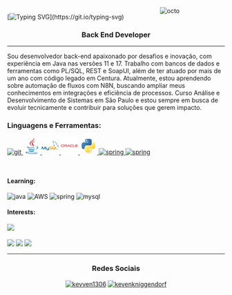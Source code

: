 <img src="https://github.com/Rishit-dagli/Rishit-dagli/blob/master/images/octocat-anime.gif" min-width="400px" max-width="400px" width="150px" align="right" alt="octo">


[![Typing SVG](https://readme-typing-svg.demolab.com?font=Fira+Code&size=32&pause=1000&color=34C028&center=true&vCenter=true&random=false&width=1000&separator=%3C&lines=System.out.println(%22Hello+World%22);%3COl%C3%A1+%F0%9F%98%8E+Eu+sou+o+Keven!)](https://git.io/typing-svg)

<h3 align="center">Back End Developer</h3>

-----------------------------
Sou desenvolvedor back-end apaixonado por desafios e inovação, com experiência em Java nas versões 11 e 17. Trabalho com bancos de dados e ferramentas como PL/SQL, REST e SoapUI, além de ter atuado por mais de um ano com código legado em Centura. Atualmente, estou aprendendo sobre automação de fluxos com N8N, buscando ampliar meus conhecimentos em integrações e eficiência de processos. Curso Análise e Desenvolvimento de Sistemas em São Paulo e estou sempre em busca de evoluir tecnicamente e contribuir para soluções que gerem impacto.

<h3 align="left">Linguagens e Ferramentas:</h3>
<p align="left"> 
  <a href="https://git-scm.com/" target="_blank" rel="noreferrer"> 
  <img src="https://www.vectorlogo.zone/logos/git-scm/git-scm-icon.svg" alt="git" width="40" height="40"/> </a> 
  <a href="https://www.java.com" target="_blank" rel="noreferrer"> 
    <img src="https://raw.githubusercontent.com/devicons/devicon/master/icons/java/java-original.svg" alt="java" width="40" height="40"/> </a> 
  <a href="https://www.mysql.com/" target="_blank" rel="noreferrer"> 
    <img src="https://raw.githubusercontent.com/devicons/devicon/master/icons/mysql/mysql-original-wordmark.svg" alt="mysql" width="40" height="40"/> </a> 
  <a href="https://www.oracle.com/" target="_blank" rel="noreferrer"> 
    <img src="https://raw.githubusercontent.com/devicons/devicon/master/icons/oracle/oracle-original.svg" alt="oracle" width="40" height="40"/> </a> 
  <a href="https://www.python.org" target="_blank" rel="noreferrer"> 
      <img src="https://raw.githubusercontent.com/devicons/devicon/master/icons/python/python-original.svg" alt="python" width="40" height="40"/> </a> 
  <a href="https://spring.io/" target="_blank" rel="noreferrer"> 
        <img src="https://www.vectorlogo.zone/logos/springio/springio-icon.svg" alt="spring" width="40" height="40"/> </a> 
    <a href="" rel="noreferrer"> 
        <img src="https://cdn.icon-icons.com/icons2/1381/PNG/512/soapui_93772.png" alt="spring" width="40" height="40"/> </a> 
</p>

<br>

#### Learning:
<div>
<img height="48px" alt="java" src="https://cdn.jsdelivr.net/gh/devicons/devicon@latest/icons/java/java-plain-wordmark.svg" />
<img height="48px" width="48px" alt="AWS" src="https://cdn.jsdelivr.net/gh/devicons/devicon@latest/icons/amazonwebservices/amazonwebservices-plain-wordmark.svg" />
<img height="48px" alt="spring" src="https://cdn.jsdelivr.net/gh/devicons/devicon@latest/icons/spring/spring-original-wordmark.svg" />
<img height="48px" alt="mysql" src="https://cdn.jsdelivr.net/gh/devicons/devicon@latest/icons/mysql/mysql-plain-wordmark.svg" />
</div>

#### Interests:
<div>         
<img height="48px" src="https://skillicons.dev/icons?i=ruby,rails,wordpress,webflow" />
</div>

<br>

<div>
<img src="https://github-readme-stats.vercel.app/api?username=keven-kniggendorf&theme=vue-dark&show_icons=true&hide_border=true&count_private=true" width="30%"/> 
<img src="https://github-readme-streak-stats.herokuapp.com/?user=keven-kniggendorf&theme=vue-dark&hide_border=true" width="30%"/> 
<img src="https://github-readme-stats.vercel.app/api/top-langs/?username=keven-kniggendorf&theme=vue-dark&show_icons=true&hide_border=true&layout=compact" width="30%"/> 
</div>

-----------------------------

<h3 align="center">Redes Sociais</h3>
<p align="center">
<a href="https://twitter.com/kevven1306" target="blank">
  <img align="center" src="https://raw.githubusercontent.com/rahuldkjain/github-profile-readme-generator/master/src/images/icons/Social/twitter.svg" alt="kevven1306" height="30" width="40" /></a>
<a href="https://linkedin.com/in/kevenkniggendorf" target="blank">
  <img align="center" src="https://raw.githubusercontent.com/rahuldkjain/github-profile-readme-generator/master/src/images/icons/Social/linked-in-alt.svg" alt="kevenkniggendorf" height="30" width="40" /></a>
</p>


